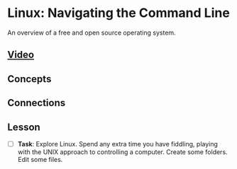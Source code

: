 # Linux: Navigating the Command Line
An overview of a free and open source operating system.

## [Video]()

## Concepts

## Connections

## Lesson

- [ ] **Task**: Explore Linux. Spend any extra time you have fiddling, playing with the UNIX approach to controlling a computer. Create some folders. Edit some files.
